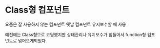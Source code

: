 # Class형 컴포넌트
요즘은 잘 사용하지 않는 컴포넌트 옛날 컴포넌트 유지보수할 때 사용

예전에는 Class형으로 코딩했지만 상태관리나 유지보수가 힘들어서 function형 컴포넌트로 넘어오게되었다.
 